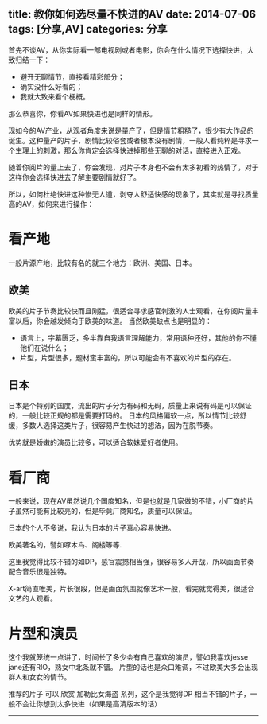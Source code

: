 title: 教你如何选尽量不快进的AV
date: 2014-07-06
tags: [分享,AV]
categories: 分享
---

首先不谈AV，从你实际看一部电视剧或者电影，你会在什么情况下选择快进，大致归结一下：

+ 避开无聊情节，直接看精彩部分；
+ 确实没什么好看的；
+ 我就大致来看个梗概。

那么恭喜你，你看AV如果快进也是同样的情形。

现如今的AV产业，从观者角度来说是量产了，但是情节粗糙了，很少有大作品的诞生。这种量产的片子，剧情比较俗套或者根本没有剧情，一般人看纯粹是寻求一个生理上的刺激，那么你肯定会选择快进掉那些无聊的对话，直接进入正戏。

随着你阅片的量上去了，你会发现，对片子本身也不会有太多初看的热情了，对于这样你会选择快进去了解主要剧情就好了。

所以，如何杜绝快进这种惨无人道，剥夺人舒适快感的现象了，其实就是寻找质量高的AV，如何来进行操作：

# 看产地
一般片源产地，比较有名的就三个地方：欧洲、美国、日本。

## 欧美
欧美的片子节奏比较快而且刚猛，很适合寻求感官刺激的人士观看，在你阅片量丰富以后，你会越发倾向于欧美的味道。
当然欧美缺点也是明显的：

+ 语言上，字幕匮乏，多半靠自我语言理解能力，常用语种还好，其他的你不懂他们在说什么；
+ 片型，片型很多，题材蛮丰富的，所以可能会有不喜欢的片型的存在。

## 日本
日本是个特别的国度，流出的片子分为有码和无码，质量上来说有码是可以保证的，一般比较正规的都是需要打码的。
日本的风格偏软一点，所以情节比较舒缓，多数人选择这类片子，很容易产生快进的想法，因为在脱节奏。

优势就是娇嫩的演员比较多，可以适合软妹爱好者使用。

# 看厂商
一般来说，现在AV虽然说几个国度知名，但是也就是几家做的不错，小厂商的片子虽然可能有比较亮的，但是毕竟厂商知名，质量可以保证。

日本的个人不多说，我认为日本的片子真心容易快进。

欧美著名的，譬如啄木鸟、阁楼等等.

这里我觉得比较不错的如DP，感官震撼相当强，很容易多人开战，所以画面节奏配合音乐很是独特。

X-art简直唯美，片长很段，但是画面氛围就像艺术一般，看完就觉得美，很适合文艺的人观看。

# 片型和演员
这个我就笼统一点讲了，时间长了多少会有自己喜欢的演员，譬如我喜欢jesse jane还有RIO，熟女中北条就不错。
片型的话也是众口难调，不过欧美大多会出现群人和女女的情节。

推荐的片子 可以 欣赏 加勒比女海盗 系列，这个是我觉得DP 相当不错的片子，一般不会让你想到太多快进（如果是高清版本的话）

***




